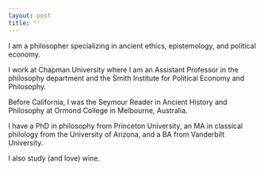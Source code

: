 ```yaml
---
layout: post
title: ''
---
```


I am a philosopher specializing in ancient ethics, epistemology, and political economy. 

I work at Chapman University where I am an Assistant Professor in the philosophy department and the Smith Institute for Political Economy and Philosophy. 

Before California, I was the Seymour Reader in Ancient History and Philosophy at Ormond College in Melbourne, Australia. 

I have a PhD in philosophy from Princeton University, an MA in classical philology from the University of Arizona, and a BA from Vanderbilt University.

I also study (and love) wine. 

